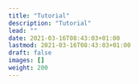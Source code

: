 ```yaml
---
title: "Tutorial"
description: "Tutorial"
lead: ""
date: 2021-03-16T08:43:03+01:00
lastmod: 2021-03-16T08:43:03+01:00
draft: false
images: []
weight: 200
---
```

